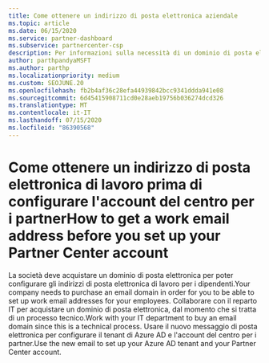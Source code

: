 ```yaml
---
title: Come ottenere un indirizzo di posta elettronica aziendale
ms.topic: article
ms.date: 06/15/2020
ms.service: partner-dashboard
ms.subservice: partnercenter-csp
description: Per informazioni sulla necessità di un dominio di posta elettronica, è possibile configurare un account di Azure AD nel centro per i partner. Scopri anche come acquistare un dominio di posta elettronica.
author: parthpandyaMSFT
ms.author: parthp
ms.localizationpriority: medium
ms.custom: SEOJUNE.20
ms.openlocfilehash: fb2b4af36c28efa44939842bcc9341ddda941e08
ms.sourcegitcommit: 6d45415908711cd0e28aeb19756b036274dcd326
ms.translationtype: MT
ms.contentlocale: it-IT
ms.lasthandoff: 07/15/2020
ms.locfileid: "86390568"
---
```

# <a name="how-to-get-a-work-email-address-before-you-set-up-your-partner-center-account"></a><span data-ttu-id="bf18a-104">Come ottenere un indirizzo di posta elettronica di lavoro prima di configurare l'account del centro per i partner</span><span class="sxs-lookup"><span data-stu-id="bf18a-104">How to get a work email address before you set up your Partner Center account</span></span>

<span data-ttu-id="bf18a-105">La società deve acquistare un dominio di posta elettronica per poter configurare gli indirizzi di posta elettronica di lavoro per i dipendenti.</span><span class="sxs-lookup"><span data-stu-id="bf18a-105">Your company needs to purchase an email domain in order for you to be able to set up work email addresses for your employees.</span></span> <span data-ttu-id="bf18a-106">Collaborare con il reparto IT per acquistare un dominio di posta elettronica, dal momento che si tratta di un processo tecnico.</span><span class="sxs-lookup"><span data-stu-id="bf18a-106">Work with your IT department to buy an email domain since this is a technical process.</span></span> <span data-ttu-id="bf18a-107">Usare il nuovo messaggio di posta elettronica per configurare il tenant di Azure AD e l'account del centro per i partner.</span><span class="sxs-lookup"><span data-stu-id="bf18a-107">Use the new email to set up your Azure AD tenant and your Partner Center account.</span></span>
